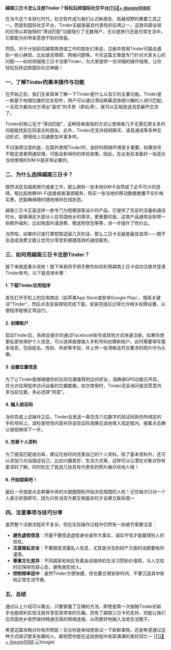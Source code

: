 **越南三日卡怎么注册Tinder？轻松玩转国际社交平台[[TG💪+ @esim1088](https://t.me/s/esim1088)]**

在当今这个全球化时代，社交软件成为我们认识新朋友、拓展视野的重要工具之一。而提到国际社交平台，Tinder无疑是最具代表性的应用之一。这款风靡全球的应用以其独特的“滑动匹配”功能吸引了无数用户，无论是旅行还是日常生活中，它都能为你带来意想不到的惊喜。

然而，对于计划前往越南旅游或工作的朋友们来说，注册并使用Tinder可能会遇到一些小麻烦，比如语言障碍、网络问题等。今天这篇文章就专门针对大家关心的问题——如何用越南三日卡注册Tinder，为大家提供一份详细的操作指南，让你轻松玩转这款国际社交神器！

### **一、了解Tinder的基本操作与功能**

在开始之前，我们先来简单了解一下Tinder是什么以及它的主要功能。Tinder是一款基于地理位置的交友软件，用户可以通过滑动屏幕选择感兴趣的人进行匹配。一旦双方都向对方滑出“喜欢”的手势（即右滑），就可以互相发送消息展开交流了。

Tinder的核心在于“滑动匹配”，这种简单直观的方式让使用者几乎无需花费太多时间就能找到志同道合的朋友。此外，Tinder还支持视频聊天、语音通话等多种互动形式，使得线上沟通更加丰富多样。

不过值得注意的是，在国外使用Tinder时，良好的网络环境至关重要。如果信号不稳定或者网速较慢，可能会影响你的体验效果。因此，在出发前准备好一张适合当地使用的SIM卡是非常必要的。

### **二、为什么选择越南三日卡？**

既然决定去越南旅行或者工作，那么拥有一张本地SIM卡自然成了必不可少的选择。相比起依赖Wi-Fi连接或者漫游服务，购买一张当地的移动数据套餐不仅价格实惠，还能确保随时随地保持在线状态。

越南三日卡正是这样一款专门为短期游客设计的产品。它提供了充足的流量和通话时长，能够满足大部分人在异国他乡的需求。更重要的是，这类产品通常会附带一些额外福利，比如免国内漫游费、赠送短信包等等，进一步提升了性价比。

当然啦，如果你只是打算短暂逗留几天的话，那么三日卡无疑是最佳选项——既不会造成浪费又能让您充分享受到便捷高效的通信服务。

### **三、如何用越南三日卡注册Tinder？**

接下来就是重头戏啦！接下来我将手把手教你如何利用越南三日卡成功注册并登录Tinder账号。以下是具体步骤：

#### **1. 下载Tinder应用程序**
首先打开手机上的应用商店（如苹果App Store或安卓Google Play），搜索关键词“Tinder”，然后点击安装按钮完成下载。安装完成后记得允许相关权限设置，以便程序能够正常运行。

#### **2. 创建账户**
启动Tinder后，系统会提示你通过Facebook账号或其他方式快速注册。如果你想更私密地保护个人信息，可以选择直接输入手机号码创建新账户。此时需要填写基本信息，包括姓名、性别、年龄等字段，并上传一张清晰且符合要求的照片作为头像。

#### **3. 设置位置信息**
为了让Tinder能够根据你的实际位置推荐附近的好友，请确保GPS功能已开启，并允许应用程序访问设备的位置数据。初次使用时，Tinder还会询问是否愿意共享当前位置，务必选择“同意”。

#### **4. 输入验证码**
当你完成上述操作之后，Tinder会发送一条包含六位数字的验证码到你所绑定的手机号码上。请检查短信内容并将该验证码准确无误地填入指定框内，接着点击确认按钮继续下一步。

#### **5. 完善个人资料**
为了提高匹配成功率，建议花些时间完善自己的个人资料。除了基本资料外，还可以添加几句话描述自己，比如兴趣爱好、生活方式等，这样可以让潜在对象对你有更深的了解。同时别忘了挑选几张具有代表性的照片展示给他人哦！

#### **6. 开始探索吧！**
最后一步就是点击屏幕中央的大圆圈图标开始浏览周围的人啦！记住每次只对一个人表示好感即可，因为只有当双方都互相喜欢时才会建立联系哦～

### **四、注意事项与技巧分享**

虽然整个注册流程并不复杂，但在实际操作过程中仍然有一些细节需要注意：

- **避免虚假信息**：尽量不要捏造虚假身份或夸大事实，诚实守信才能赢得别人的信任。
- **注意隐私安全**：不要随意泄露私人信息，尤其是涉及到财产方面的话题要格外谨慎。
- **尊重文化差异**：不同国家和地区有着各自独特的生活习惯和价值观，与人交往时应保持包容心态，避免冒犯他人。
- **控制频率适中**：虽然Tinder方便快捷，但也要合理安排时间，不要沉迷其中影响正常生活节奏。

### **五、总结**

通过以上介绍可以看出，只要掌握了正确的方法，即使是第一次接触Tinder的新手也能顺利实现注册并享受其带来的乐趣。而有了越南三日卡的支持，则能让我们在异国他乡依然保持畅通无阻的网络连接，从而更好地融入当地生活圈子。

希望这篇攻略对你有所帮助！无论你是单纯想尝试一下新鲜事物，还是希望通过这种方式结识更多有趣的人，都祝愿你能在这段旅程中收获满满的美好回忆～ [[TG💪+ @esim1088](https://t.me/s/esim1088) ![Image](https://i.postimg.cc/4NQfJmqS/Snipaste-2025-05-13-00-14-12.png)]